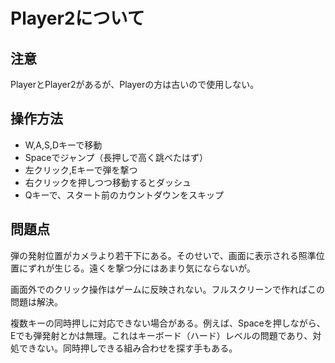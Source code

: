 # **Player2について**

## **注意**

PlayerとPlayer2があるが、Playerの方は古いので使用しない。

## **操作方法**

+ W,A,S,Dキーで移動
+ Spaceでジャンプ（長押しで高く跳べたはず）
+ 左クリック,Eキーで弾を撃つ
+ 右クリックを押しつつ移動するとダッシュ
+ Qキーで、スタート前のカウントダウンをスキップ

## **問題点**

弾の発射位置がカメラより若干下にある。そのせいで、画面に表示される照準位置にずれが生じる。遠くを撃つ分にはあまり気にならないが。

画面外でのクリック操作はゲームに反映されない。フルスクリーンで作ればこの問題は解決。

複数キーの同時押しに対応できない場合がある。例えば、Spaceを押しながら、Eでも弾発射とかは無理。これはキーボード（ハード）レベルの問題であり、対処できない。同時押しできる組み合わせを探す手もある。